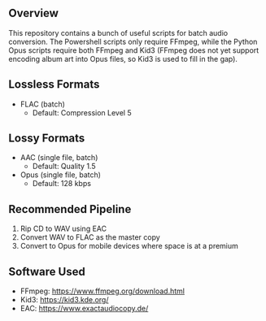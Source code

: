 ## Overview
This repository contains a bunch of useful scripts for batch audio conversion.
The Powershell scripts only require FFmpeg, while the Python Opus scripts
require both FFmpeg and Kid3 (FFmpeg does not yet support encoding album art
into Opus files, so Kid3 is used to fill in the gap).

## Lossless Formats
* FLAC (batch)
  - Default: Compression Level 5

## Lossy Formats
* AAC (single file, batch)
  - Default: Quality 1.5
* Opus (single file, batch)
  - Default: 128 kbps

## Recommended Pipeline
1. Rip CD to WAV using EAC
2. Convert WAV to FLAC as the master copy
3. Convert to Opus for mobile devices where space is at a premium

## Software Used
* FFmpeg: https://www.ffmpeg.org/download.html
* Kid3: https://kid3.kde.org/
* EAC: https://www.exactaudiocopy.de/